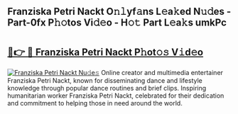 ## Franziska Petri Nackt O𝚗𝚕yf𝚊ns L𝚎a𝚔ed N𝚞𝚍es - Part-0fx P𝚑𝚘tos Vi𝚍𝚎o - H𝚘𝚝 Part L𝚎a𝚔s umkPc

# <h2><a href="http://kff0nhk.oniu.top/?m=Franziska+Petri+Nackt">🔗👉 🔴 Franziska Petri Nackt P𝚑ot𝚘𝚜 V𝚒d𝚎o</a></h2>

[![Franziska Petri Nackt Nu𝚍e𝚜](https://i.imgur.com/0qMVB7G.gif)](http://kff0nhk.oniu.top/?m=Franziska+Petri+Nackt)
Online creator and multimedia entertainer Franziska Petri Nackt, known for disseminating dance and lifestyle knowledge through popular dance routines and brief clips. Inspiring humanitarian worker Franziska Petri Nackt, celebrated for their dedication and commitment to helping those in need around the world.  
